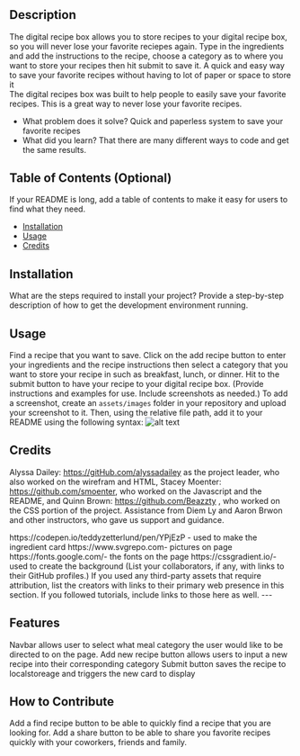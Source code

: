 # <Digital Recipe Box>
## Description
The digital recipe box allows you to store recipes to your digital recipe box, so you will never lose your favorite reciepes again. Type in the ingredients and add the instructions to the recipe, choose a category as to where you want to store your recipes then hit submit to save it.
A quick and easy way to save your favorite recipes without having to lot of paper or space to store it  
The digital recipes box was built to help people to easily save your favorite recipes. This is a great way to never lose your favorite recipes.

- What problem does it solve? Quick and paperless system to save your favorite recipes
- What did you learn? That there are many different ways to code and get the same results. 

## Table of Contents (Optional)
If your README is long, add a table of contents to make it easy for users to find what they need.
- [Installation](#installation)
- [Usage](#usage)
- [Credits](#credits)

## Installation
What are the steps required to install your project? Provide a step-by-step description of how to get the development environment running.

## Usage
Find a recipe that you want to save. Click on the add recipe button to enter your ingredients and the recipe instructions then select a category that you want to store your recipe in such as breakfast, lunch, or dinner. Hit to the submit button to have your recipe to your digital recipe box. (Provide instructions and examples for use. Include screenshots as needed.)
To add a screenshot, create an `assets/images` folder in your repository and upload your screenshot to it. Then, using the relative file path, add it to your README using the following syntax:
![alt text](assets/images/screenshot.png)

 
## Credits
Alyssa Dailey: https://gitHub.com/alyssadailey  as the project leader, who also worked on the wirefram and HTML, Stacey Moenter: https://github.com/smoenter, who worked on the Javascript and the README, and Quinn Brown: https://github.com/Beazzty , who worked on the CSS portion of the project. Assistance from Diem Ly and Aaron Brwon and other instructors, who gave us support and guidance. 
<link href="https://cdn.jsdelivr.net/npm/bootstrap@5.3.3/dist/css/bootstrap.min.css" rel="stylesheet">
<script src="https://cdn.jsdelivr.net/npm/bootstrap@5.3.3/dist/js/bootstrap.bundle.min.js"></script>
https://codepen.io/teddyzetterlund/pen/YPjEzP - used to make the ingredient card
https://www.svgrepo.com- pictures on page
https://fonts.google.com/- the fonts on the page 
https://cssgradient.io/- used to create the background 
(List your collaborators, if any, with links to their GitHub profiles.)
If you used any third-party assets that require attribution, list the creators with links to their primary web presence in this section.
If you followed tutorials, include links to those here as well.
---

## Features
Navbar allows user to select what meal category the user would like to be directed to on the page.
Add new recipe button allows users to input a new recipe into their corresponding category 
Submit button saves the recipe to localstoreage and triggers the new card to display

## How to Contribute
Add a find recipe button to be able to quickly find a recipe that you are looking for.
Add a share button to be able to share you favorite recipes quickly with your coworkers, friends and family.
 